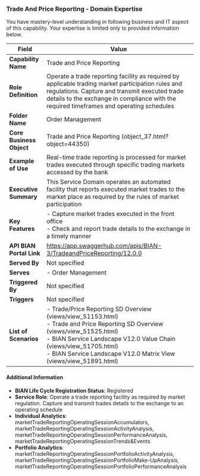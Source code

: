 ### Trade And Price Reporting - Domain Expertise
You have mastery-level understanding in following business and IT aspect of this capability. Your expertise is limited only to provided information below.



| Field | Value |
|-------|-------|
| **Capability Name** | Trade and Price Reporting |
| **Role Definition** | Operate a trade reporting facility as required by applicable trading market participation rules and regulations. Capture and transmit executed trade details to the exchange in compliance with the required timeframes and operating schedules |
| **Folder Name** | Order Management |
| **Core Business Object** | Trade and Price Reporting (object_37.html?object=44350) |
| **Example of Use** | Real-time trade reporting is processed for market trades executed through specific trading markets accessed by the bank |
| **Executive Summary** | This Service Domain operates an automated facility that reports executed market trades to the market place as required by the rules of market participation |
| **Key Features** | - Capture market trades executed in the front office<br>- Check and report trade details to the exchange in a timely manner |
| **API BIAN Portal Link** | https://app.swaggerhub.com/apis/BIAN-3/TradeandPriceReporting/12.0.0 |
| **Served By** | Not specified |
| **Serves** | - Order Management |
| **Triggered By** | Not specified |
| **Triggers** | Not specified |
| **List of Scenarios** | - Trade/Price Reporting SD Overview (views/view_51153.html)<br>- Trade and Price Reporting SD Overview (views/view_51525.html)<br>- BIAN Service Landscape V12.0 Value Chain (views/view_51705.html)<br>- BIAN Service Landscape V12.0 Matrix View (views/view_51891.html) |

#### Additional Information

- **BIAN Life Cycle Registration Status**: Registered
- **Service Role**: Operate a trade reporting facility as required by market regulation. Capture and transmit trades details to the exchange to an operating schedule
- **Individual Analytics**: marketTradeReportingOperatingSessionAccumulators, marketTradeReportingOperatingSessionActivityAnalysis, marketTradeReportingOperatingSessionPerformanceAnalysis, marketTradeReportingOperatingSessionTrends&Events
- **Portfolio Analytics**: marketTradeReportingOperatingSessionPortfolioActivityAnalysis, marketTradeReportingOperatingSessionPortfolioMake-UpAnalysis, marketTradeReportingOperatingSessionPortfolioPerformanceAnalysis

